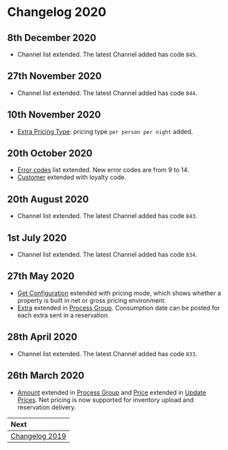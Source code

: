 # Changelog 2020

## 8th December 2020

* Channel list extended. The latest Channel added has code `845`.

## 27th November 2020

* Channel list extended. The latest Channel added has code `844`.

## 10th November 2020

* [Extra Pricing Type](../mews-operations/reservations.md#extra-pricing-types): pricing type `per person per night` added.

## 20th October 2020

* [Error codes](../guidelines/responses.md#error) list extended. New error codes are from 9 to 14.
* [Customer](../mews-operations/reservations.md#customer) extended with loyalty code.

## 20th August 2020

* Channel list extended. The latest Channel added has code `843`.

## 1st July 2020

* Channel list extended. The latest Channel added has code `834`.

## 27th May 2020

* [Get Configuration](../mews-operations/configuration.md#get-configuration) extended with pricing mode, which shows whether a property is built in net or gross pricing environment.
* [Extra](../mews-operations/reservations.md#extra) extended in [Process Group](../mews-operations/reservations.md#process-group). Consumption date can be posted for each extra sent in a reservation. 

## 28th April 2020

* Channel list extended. The latest Channel added has code `833`.

## 26th March 2020

* [Amount](../mews-operations/reservations.md#amount) extended in [Process Group](../mews-operations/reservations.md#process-group) and [Price](../channel-manager-operations/operations.md#price) extended in [Update Prices](../channel-manager-operations/operations.md#update-prices). Net pricing is now supported for inventory upload and reservation delivery.

| Next |
| :-- |
| [Changelog 2019](changelog2019.md) |
